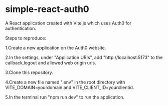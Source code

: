 # simple-react-auth0
A React application created with Vite.js which uses Auth0 for authentication.

Steps to reproduce:

1.Create a new application on the Auth0 website.

2.In the settings, under "Application URIs", add "http://localhost:5173" to the callback,logout and allowed web origin urls.

3.Clone this repository.

4.Create a new file named ".env" in the root directory with VITE_DOMAIN=yourdomain and VITE_CLIENT_ID=yourclientid.

5.In the terminal run "npm run dev" to run the application.
